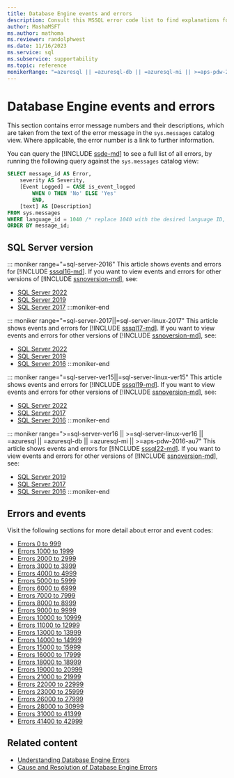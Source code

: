 ```yaml
---
title: Database Engine events and errors
description: Consult this MSSQL error code list to find explanations for error messages for SQL Server database engine events.
author: MashaMSFT
ms.author: mathoma
ms.reviewer: randolphwest
ms.date: 11/16/2023
ms.service: sql
ms.subservice: supportability
ms.topic: reference
monikerRange: "=azuresql || =azuresql-db || =azuresql-mi || >=aps-pdw-2016-au7 || >=sql-server-2016 || >=sql-server-linux-2017"
---
```

# Database Engine events and errors

This section contains error message numbers and their descriptions, which are taken from the text of the error message in the `sys.messages` catalog view. Where applicable, the error number is a link to further information.

You can query the [!INCLUDE [ssde-md](../../includes/ssde-md.md)] to see a full list of all errors, by running the following query against the `sys.messages` catalog view:

```sql
SELECT message_id AS Error,
    severity AS Severity,
    [Event Logged] = CASE is_event_logged
        WHEN 0 THEN 'No' ELSE 'Yes'
        END,
    [text] AS [Description]
FROM sys.messages
WHERE language_id = 1040 /* replace 1040 with the desired language ID, such as 1033 for US English */
ORDER BY message_id;
```

## SQL Server version

::: moniker range="=sql-server-2016"
This article shows events and errors for [!INCLUDE [sssql16-md](../../includes/sssql16-md.md)]. If you want to view events and errors for other versions of [!INCLUDE [ssnoversion-md](../../includes/ssnoversion-md.md)], see:

- [SQL Server 2022](?view=sql-server-ver16&preserve-view=true)
- [SQL Server 2019](?view=sql-server-ver15&preserve-view=true)
- [SQL Server 2017](?view=sql-server-2017&preserve-view=true)
:::moniker-end

::: moniker range="=sql-server-2017||=sql-server-linux-2017"
This article shows events and errors for [!INCLUDE [sssql17-md](../../includes/sssql17-md.md)]. If you want to view events and errors for other versions of [!INCLUDE [ssnoversion-md](../../includes/ssnoversion-md.md)], see:

- [SQL Server 2022](?view=sql-server-ver16&preserve-view=true)
- [SQL Server 2019](?view=sql-server-ver15&preserve-view=true)
- [SQL Server 2016](?view=sql-server-2016&preserve-view=true)
:::moniker-end

::: moniker range="=sql-server-ver15||=sql-server-linux-ver15"
This article shows events and errors for [!INCLUDE [sssql19-md](../../includes/sssql19-md.md)]. If you want to view events and errors for other versions of [!INCLUDE [ssnoversion-md](../../includes/ssnoversion-md.md)], see:

- [SQL Server 2022](?view=sql-server-ver16&preserve-view=true)
- [SQL Server 2017](?view=sql-server-2017&preserve-view=true)
- [SQL Server 2016](?view=sql-server-2016&preserve-view=true)
:::moniker-end

::: moniker range=">=sql-server-ver16 || >=sql-server-linux-ver16 || =azuresql || =azuresql-db || =azuresql-mi || >=aps-pdw-2016-au7"
This article shows events and errors for [!INCLUDE [sssql22-md](../../includes/sssql22-md.md)]. If you want to view events and errors for other versions of [!INCLUDE [ssnoversion-md](../../includes/ssnoversion-md.md)], see:

- [SQL Server 2019](?view=sql-server-ver15&preserve-view=true)
- [SQL Server 2017](?view=sql-server-2017&preserve-view=true)
- [SQL Server 2016](?view=sql-server-2016&preserve-view=true)
:::moniker-end

## Errors and events

Visit the following sections for more detail about error and event codes:

- [Errors 0 to 999](database-engine-events-and-errors-0-to-999.md)
- [Errors 1000 to 1999](database-engine-events-and-errors-1000-to-1999.md)
- [Errors 2000 to 2999](database-engine-events-and-errors-2000-to-2999.md)
- [Errors 3000 to 3999](database-engine-events-and-errors-3000-to-3999.md)
- [Errors 4000 to 4999](database-engine-events-and-errors-4000-to-4999.md)
- [Errors 5000 to 5999](database-engine-events-and-errors-5000-to-5999.md)
- [Errors 6000 to 6999](database-engine-events-and-errors-6000-to-6999.md)
- [Errors 7000 to 7999](database-engine-events-and-errors-7000-to-7999.md)
- [Errors 8000 to 8999](database-engine-events-and-errors-8000-to-8999.md)
- [Errors 9000 to 9999](database-engine-events-and-errors-9000-to-9999.md)
- [Errors 10000 to 10999](database-engine-events-and-errors-10000-to-10999.md)
- [Errors 11000 to 12999](database-engine-events-and-errors-11000-to-12999.md)
- [Errors 13000 to 13999](database-engine-events-and-errors-13000-to-13999.md)
- [Errors 14000 to 14999](database-engine-events-and-errors-14000-to-14999.md)
- [Errors 15000 to 15999](database-engine-events-and-errors-15000-to-15999.md)
- [Errors 16000 to 17999](database-engine-events-and-errors-16000-to-17999.md)
- [Errors 18000 to 18999](database-engine-events-and-errors-18000-to-18999.md)
- [Errors 19000 to 20999](database-engine-events-and-errors-19000-to-20999.md)
- [Errors 21000 to 21999](database-engine-events-and-errors-21000-to-21999.md)
- [Errors 22000 to 22999](database-engine-events-and-errors-22000-to-22999.md)
- [Errors 23000 to 25999](database-engine-events-and-errors-23000-to-25999.md)
- [Errors 26000 to 27999](database-engine-events-and-errors-26000-to-27999.md)
- [Errors 28000 to 30999](database-engine-events-and-errors-28000-to-30999.md)
- [Errors 31000 to 41399](database-engine-events-and-errors-31000-to-41399.md)
- [Errors 41400 to 42999](database-engine-events-and-errors-41400-to-42999.md)

## Related content

- [Understanding Database Engine Errors](../../relational-databases/errors-events/understanding-database-engine-errors.md)
- [Cause and Resolution of Database Engine Errors](/previous-versions/sql/sql-server-2016/ms365262(v=sql.130))
